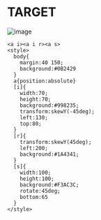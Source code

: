 # TARGET

![image](https://github.com/gaschneider/cssbattle/assets/16023844/5a908e42-9631-444d-9f04-4183c986a316)

```
<a i><a i r><a s>
<style>
  body{
    margin:40 150;
    background:#0B2429
  }
  a{position:absolute}
  [i]{
    width:70;
    height:70;
    background:#998235;
    transform:skewY(-45deg);
    left:130;
    top:80;
  }
  [r]{
    transform:skewY(45deg);
    left:200;
    background:#1A4341;
  }
  [s]{
    width:100;
    height:100;
    background:#F3AC3C;
    rotate:45deg;
    bottom:65
  }  
</style>
```
